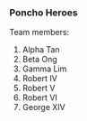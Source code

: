### Poncho Heroes
Team members:
1. Alpha Tan
2. Beta Ong
3. Gamma Lim
4. Robert IV
5. Robert V
6. Robert VI
7. George XIV